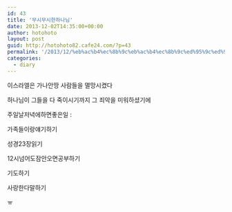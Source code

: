 ```yaml
---
id: 43
title: '무시무시한하나님'
date: 2013-12-02T14:35:00+00:00
author: hotohoto
layout: post
guid: http://hotohoto82.cafe24.com/?p=43
permalink: '/2013/12/%eb%ac%b4%ec%8b%9c%eb%ac%b4%ec%8b%9c%ed%95%9c%ed%95%98%eb%82%98%eb%8b%98/'
categories:
  - diary
---
```

이스라엘은 가나안땅 사람들을 멸망시켰다

하나님이 그들을 다 죽이시기까지 그 죄악을 미워하셨기에

주일날저녁에하면좋은일 :

가족들이랑얘기하기

성경23장읽기

12시넘어도잠안오면공부하기

기도하기

사랑한다말하기

ㅠ

